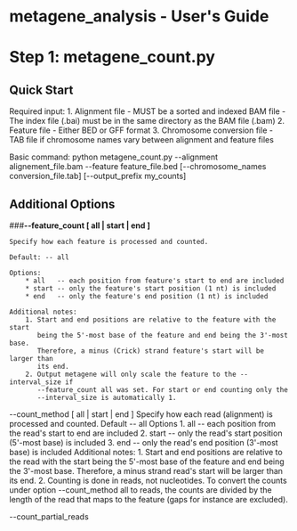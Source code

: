metagene_analysis - User's Guide
================================

Step 1: metagene_count.py
=========================

Quick Start
-----------
Required input:
    1. Alignment file 
        - MUST be a sorted and indexed BAM file
        - The index file (.bai) must be in the same directory as the BAM file (.bam)
    2. Feature file 
        - Either BED or GFF format
    3. Chromosome conversion file 
        - TAB file if chromosome names vary between alignment and feature files

Basic command:
    python metagene_count.py --alignment alignement_file.bam --feature feature_file.bed [--chromosome_names conversion_file.tab] [--output_prefix my_counts] 
    
Additional Options
------------------

###**--feature_count [ all | start | end ]**

    Specify how each feature is processed and counted.

    Default: -- all

    Options:
        * all   -- each position from feature's start to end are included 
        * start -- only the feature's start position (1 nt) is included
        * end   -- only the feature's end position (1 nt) is included

    Additional notes:
        1. Start and end positions are relative to the feature with the start 
           being the 5'-most base of the feature and end being the 3'-most base.
           Therefore, a minus (Crick) strand feature's start will be larger than
           its end. 
        2. Output metagene will only scale the feature to the --interval_size if
           --feature_count all was set. For start or end counting only the 
           --interval_size is automatically 1.

--count_method [ all | start | end ]
    Specify how each read (alignment) is processed and counted.
    Default -- all
    Options
        1. all   -- each position from the read's start to end are included
        2. start -- only the read's start position (5'-most base) is included
        3. end   -- only the read's end position (3'-most base) is included
    Additional notes:
        1. Start and end positions are relative to the read with the start 
           being the 5'-most base of the feature and end being the 3'-most base.
           Therefore, a minus strand read's start will be larger than its end. 
        2. Counting is done in reads, not nucleotides. To convert the counts 
           under option --count_method all to reads, the counts are divided by
           the length of the read that maps to the feature (gaps for instance 
           are excluded).

--count_partial_reads
    
